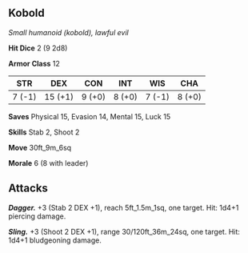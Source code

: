 ## Kobold

*Small humanoid (kobold), lawful evil*

**Hit Dice** 2 (9 2d8)

**Armor Class** 12

| STR     | DEX     | CON     | INT     | WIS     | CHA     |
|---------|---------|---------|---------|---------|---------|
|  7 (-1) | 15 (+1) |  9 (+0) |  8 (+0) |  7 (-1) |  8 (+0) |

**Saves** Physical 15, Evasion 14, Mental 15, Luck 15

**Skills** Stab 2, Shoot 2

**Move** 30ft_9m_6sq

**Morale** 6 (8 with leader)

## Attacks

***Dagger.*** +3 (Stab 2 DEX +1), reach 5ft_1.5m_1sq, one target. Hit: 1d4+1 piercing damage.

***Sling.*** +3 (Shoot 2 DEX +1), range 30/120ft_36m_24sq, one target. Hit: 1d4+1 bludgeoning damage.

